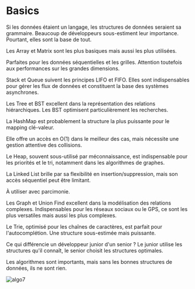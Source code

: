 # Basics 

Si les données étaient un langage, les structures de données seraient sa grammaire. Beaucoup de développeurs sous-estiment leur importance.
Pourtant, elles sont la base de tout.

Les Array et Matrix sont les plus basiques mais aussi les plus utilisées.

Parfaites pour les données séquentielles et les grilles. Attention toutefois aux performances sur les grandes dimensions.

Stack et Queue suivent les principes LIFO et FIFO. Elles sont indispensables pour gérer les flux de données et constituent la base des systèmes asynchrones.

Les Tree et BST excellent dans la représentation des relations hiérarchiques. Les BST optimisent particulièrement les recherches.

La HashMap est probablement la structure la plus puissante pour le mapping clé-valeur.

Elle offre un accès en O(1) dans le meilleur des cas, mais nécessite une gestion attentive des collisions.

Le Heap, souvent sous-utilisé par méconnaissance, est indispensable pour les priorités et le tri, notamment dans les algorithmes de graphes.

La Linked List brille par sa flexibilité en insertion/suppression, mais son accès séquentiel peut être limitant.

À utiliser avec parcimonie.

Les Graph et Union Find excellent dans la modélisation des relations complexes. Indispensables pour les réseaux sociaux ou le GPS, ce sont les plus versatiles mais aussi les plus complexes.

Le Trie, optimisé pour les chaînes de caractères, est parfait pour l'autocomplétion. Une structure sous-estimée mais puissante.

Ce qui différencie un développeur junior d'un senior ?
Le junior utilise les structures qu'il connaît, le senior choisit les structures optimales.

Les algorithmes sont importants, mais sans les bonnes structures de données, ils ne sont rien.


![algo7](https://github.com/user-attachments/assets/dfcd0fdd-92bc-40a5-996b-b09f05a541a6)

